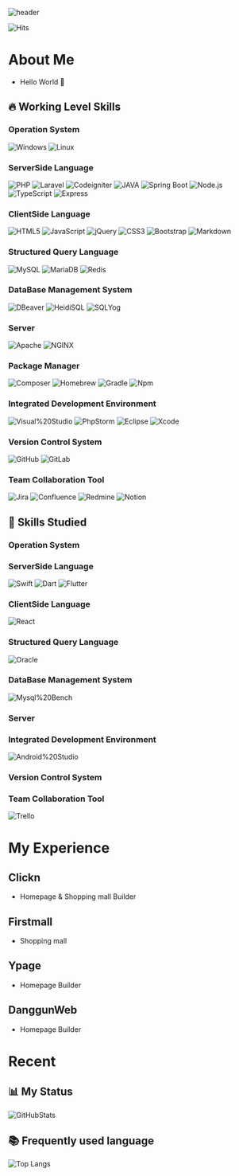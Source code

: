 <!-- Header -->
![header](https://capsule-render.vercel.app/api?type=wave&color=auto&height=300&section=header&text=dndn0120%20Git&fontSize=90)

![Hits](https://hits.seeyoufarm.com/api/count/incr/badge.svg?url=https%3A%2F%2Fgithub.com%2Fcincin00%2Fhit-counter&count_bg=%2379C83D&title_bg=%23555555&icon=wechat.svg&icon_color=%23E7E7E7&title=hits&edge_flat=true)

<!-- Body -->
<!-- ![](https://img.shields.io/badge/-?logo=&logoColor=black) -->
# About Me

- Hello World 👋 

## 🔥 Working Level Skills

### Operation System

![Windows](https://img.shields.io/badge/Windows-0078D6?logo=Windows&style=flat-square)
![Linux](https://img.shields.io/badge/Linux-FCC624?logo=Linux&logoColor=black&style=flat-square)


### ServerSide Language

![PHP](https://img.shields.io/badge/PHP-%23777BB4?logo=PHP&logoColor=white&style=flat-square)
![Laravel](https://img.shields.io/badge/Laravel-FF2D20?logo=Laravel&logoColor=black&style=flat-square)
![Codeigniter](https://img.shields.io/badge/Codeigniter-EF4223?logo=Codeigniter&logoColor=black&style=flat-square)
![JAVA](https://custom-icon-badges.demolab.com/badge/Java-007396.svg?logo=java&logoColor=white&style=flat-square)
![Spring Boot](https://img.shields.io/badge/Spring%20Boot-6DB33F?logo=Spring%20Boot&logoColor=white&style=flat-square)
![Node.js](https://img.shields.io/badge/Node.js-339933?style=flat-square&logo=Node.js&loog=&logoColor=white)
![TypeScript](https://img.shields.io/badge/TypeScript-3178C6?style=flat-square&logo=typescript&loog=&logoColor=white)
![Express](https://img.shields.io/badge/Express-000000?style=flat-square&logo=express&loog=&logoColor=white)

### ClientSide Language

![HTML5](https://img.shields.io/badge/HTML5-%23E34F26?logo=HTML5&logoColor=white&style=flat-square)
![JavaScript](https://img.shields.io/badge/JavaScript-%23F7DF1E?logo=JavaScript&logoColor=black&style=flat-square)
![jQuery](https://img.shields.io/badge/jQuery-%230769AD?logo=jQuery&logoColor=white&style=flat-square)
![CSS3](https://img.shields.io/badge/CSS3-%230769AD?logo=CSS3&logoColor=white&style=flat-square)
![Bootstrap](https://img.shields.io/badge/Bootstrap-%237952B3?logo=Bootstrap&logoColor=white&style=flat-square)
![Markdown](https://img.shields.io/badge/Markdown-000000?logo=Markdown&logoColor=white&style=flat-square)

### Structured Query Language

![MySQL](https://img.shields.io/badge/MySQL-%234479A1?logo=MySQL&logoColor=white&style=flat-square)
![MariaDB](https://img.shields.io/badge/MariaDB-003545?logo=MariaDB&logoColor=white&style=flat-square)
![Redis](https://img.shields.io/badge/Redis-DC382D?logo=Redis&logoColor=white&style=flat-square)

### DataBase Management System

![DBeaver](https://custom-icon-badges.demolab.com/badge/-Dbeaver-372923?logo=dbeaver-mono&logoColor=white&style=flat-square)
![HeidiSQL](https://img.shields.io/badge/HeidiSQL-6DB33F?style=flat-square)
![SQLYog](https://img.shields.io/badge/Sqlyog-%234479A1?logo=sql-yog&style=flat-square)

### Server

![Apache](https://img.shields.io/badge/Apache-%23D22128?logo=Apache&logoColor=white&style=flat-square)
![NGINX](https://img.shields.io/badge/NGINX-009639?logo=NGINX&logoColor=white&style=flat-square)

### Package Manager

![Composer](https://img.shields.io/badge/Composer-885630?logo=Composer&style=flat-square)
![Homebrew](https://img.shields.io/badge/Homebrew-%23FBB040?logo=Homebrew&logoColor=black&style=flat-square)
![Gradle](https://img.shields.io/badge/Gradle-02303A?logo=Gradle&logoColor=black&style=flat-square)
![Npm](https://img.shields.io/badge/NPM-CB3837?logo=Npm&logoColor=black&style=flat-square)

### Integrated Development Environment

![Visual%20Studio](https://img.shields.io/badge/Visual%20Studio-%235C2D91?logo=Visual%20Studio&style=flat-square)
![PhpStorm](https://img.shields.io/badge/PhpStorm-000000?logo=PhpStorm&style=flat-square)
![Eclipse](https://img.shields.io/badge/Eclipse-525C86?logo=Eclipse&style=flat-square)
![Xcode](https://img.shields.io/badge/Xcode-004466?logo=Xcode&style=flat-square)

### Version Control System

![GitHub](https://img.shields.io/badge/GitHub-%23181717?logo=GitHub&logoColor=white&style=flat-square)
![GitLab](https://img.shields.io/badge/GitLab-FC6D26?logo=GitLab&logoColor=white&style=flat-square)

### Team Collaboration Tool

![Jira](https://img.shields.io/badge/Jira-0052CC?logo=Jira&logoColor=white&style=flat-square)
![Confluence](https://img.shields.io/badge/Confluence-172B4D?logo=Confluence&logoColor=white&style=flat-square)
![Redmine](https://img.shields.io/badge/Redmine-B32024?logo=Redmine&logoColor=white&style=flat-square)
![Notion](https://img.shields.io/badge/Notion-000000?logo=Notion&logoColor=white&style=flat-square)

## 📝 Skills Studied

### Operation System

### ServerSide Language

![Swift](https://img.shields.io/badge/Swift-F05138?style=flat-square&logo=Swift&loog=&logoColor=white)
![Dart](https://img.shields.io/badge/Dart-0175C2?style=flat-square&logo=Dart&loog=&logoColor=white)
![Flutter](https://img.shields.io/badge/Flutter-02569B?style=flat-square&logo=Flutter&loog=&logoColor=white)

### ClientSide Language

![React](https://img.shields.io/badge/React-61DAFB?logo=React&logoColor=black&style=flat-square)

### Structured Query Language

![Oracle](https://img.shields.io/badge/Oracle-F80000?logo=Oracle&logoColor=white&style=flat-square)

### DataBase Management System

![Mysql%20Bench](https://img.shields.io/badge/Mysql%20Bench-%234479A1?logo=MySQL&logoColor=white&style=flat-square)

### Server


### Integrated Development Environment
![Android%20Studio](https://img.shields.io/badge/Android%20Studio-3DDC84?logo=Android%20Studio&logoColor=white&style=flat-square)

### Version Control System

### Team Collaboration Tool

![Trello](https://img.shields.io/badge/Trello-0052CC?logo=Trello&logoColor=white&style=flat-square)

# My Experience

## Clickn

- Homepage & Shopping mall Builder

## Firstmall

- Shopping mall

## Ypage

- Homepage Builder

## DanggunWeb

- Homepage Builder

# Recent

## 📊 My Status

![GitHubStats](https://github-readme-stats.vercel.app/api?username=dndn0120&show_icons=true)

## 📚 Frequently used language

![Top Langs](https://github-readme-stats.vercel.app/api/top-langs/?username=dndn0120)

<!-- Footer -->
